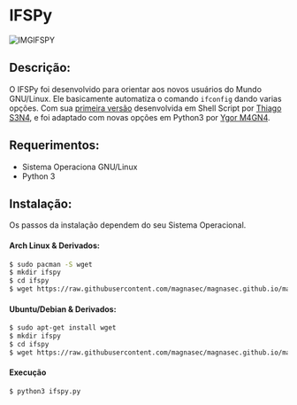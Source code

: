 # IFSPy

![IMGIFSPY](http://i.imgur.com/6ml1gIl.png?2)

## Descrição:
O IFSPy foi desenvolvido para orientar aos novos usuários do Mundo GNU/Linux. Ele basicamente automatiza o comando `ifconfig` dando varias opções. Com sua [primeira versão] desenvolvida em Shell Script por [Thiago S3N4], e foi adaptado com novas opções em Python3 por [Ygor M4GN4].

## Requerimentos:
  - Sistema Operaciona GNU/Linux
  - Python 3

## Instalação:
Os passos da instalação dependem do seu Sistema Operacional.

#### Arch Linux & Derivados:
```sh
$ sudo pacman -S wget
$ mkdir ifspy
$ cd ifspy
$ wget https://raw.githubusercontent.com/magnasec/magnasec.github.io/master/projects/ifspy/ifspy.py
```

#### Ubuntu/Debian & Derivados:
```sh
$ sudo apt-get install wget
$ mkdir ifspy
$ cd ifspy
$ wget https://raw.githubusercontent.com/magnasec/magnasec.github.io/master/projects/ifspy/ifspy.py
```
#### Execução
```sh
$ python3 ifspy.py 
```

[Thiago S3N4]: <https://github.com/ticosena>
[Ygor M4GN4]: <https://magnasec.github.io>

[primeira versão]: <https://github.com/ticosena/Scripts/blob/master/ifs.sh>
